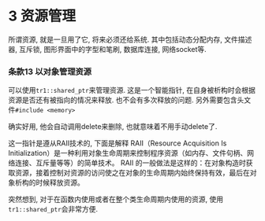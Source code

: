 # 3 资源管理

所谓资源, 就是一旦用了它, 将来必须还给系统.
其中包括动态分配内存, 文件描述器, 互斥锁, 图形界面中的字型和笔刷, 数据库连接, 网络socket等.

### 条款13 以对象管理资源 ###

可以使用`tr1::shared_ptr`来管理资源.
这是一个智能指针, 在自身被析构时会根据资源是否还有被指向的情况来释放.
也不会有多次释放的问题. 
另外需要包含头文件`#include <memory>`

确实好用, 他会自动调用delete来删除, 也就意味着不用手动delete了.

这一指针是遵从RAII技术的, 下面是解释
	RAII（Resource Acquisition Is Initialization）是一种利用对象生命周期来控制程序资源（如内存、文件句柄、网络连接、互斥量等等）的简单技术。 
	RAII 的一般做法是这样的：在对象构造时获取资源，接着控制对资源的访问使之在对象的生命周期内始终保持有效，最后在对象析构的时候释放资源。

突然想到, 对于在函数内使用或者在整个类生命周期内使用的资源, 使用`tr1::shared_ptr`会非常方便.

